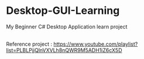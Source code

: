 # Desktop-GUI-Learning
My Beginner C# Desktop Application learn project<br /><br />

Reference project : https://www.youtube.com/playlist?list=PLBLPjjQlnVXVLh8nQWR9M5ADH1iZ6cX5D
